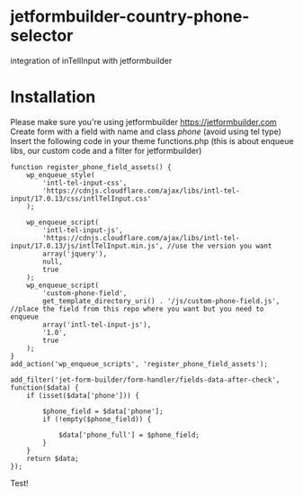 # jetformbuilder-country-phone-selector
integration of inTelIInput with jetformbuilder

# Installation
Please make sure you're using jetformbuilder https://jetformbuilder.com
Create form with a field with name and class *phone* (avoid using tel type)
Insert the following code in your theme functions.php (this is about enqueue libs, our custom code and a filter for jetformbuilder)
```
function register_phone_field_assets() {
    wp_enqueue_style(
        'intl-tel-input-css',
        'https://cdnjs.cloudflare.com/ajax/libs/intl-tel-input/17.0.13/css/intlTelInput.css'
    );
    
    wp_enqueue_script(
        'intl-tel-input-js',
        'https://cdnjs.cloudflare.com/ajax/libs/intl-tel-input/17.0.13/js/intlTelInput.min.js', //use the version you want
        array('jquery'),
        null,
        true
    );
    wp_enqueue_script(
        'custom-phone-field',
        get_template_directory_uri() . '/js/custom-phone-field.js', //place the field from this repo where you want but you need to enqueue
        array('intl-tel-input-js'),
        '1.0',
        true
    );
}
add_action('wp_enqueue_scripts', 'register_phone_field_assets');

add_filter('jet-form-builder/form-handler/fields-data-after-check', function($data) {
    if (isset($data['phone'])) {
       
        $phone_field = $data['phone'];
        if (!empty($phone_field)) {
           
            $data['phone_full'] = $phone_field;
        }
    }
    return $data;
});
```

Test!

